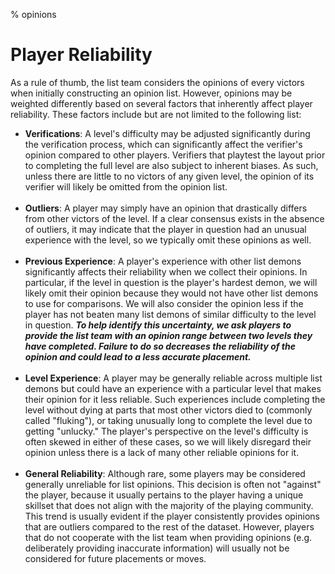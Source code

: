 % opinions

<div class='panel fade js-scroll-anim' data-anim='fade'>

# Player Reliability

As a rule of thumb, the list team considers the opinions of every victors when initially constructing an opinion list. However, opinions may be weighted differently based on several factors that inherently affect player reliability. These factors include but are not limited to the following list:

- __**Verifications**__: A level's difficulty may be adjusted significantly during the verification process, which can significantly affect the verifier's opinion compared to other players. Verifiers that playtest the layout prior to completing the full level are also subject to inherent biases. As such, unless there are little to no victors of any given level, the opinion of its verifier will likely be omitted from the opinion list.<br><br>
- __**Outliers**__: A player may simply have an opinion that drastically differs from other victors of the level. If a clear consensus exists in the absence of outliers, it may indicate that the player in question had an unusual experience with the level, so we typically omit these opinions as well.<br><br>
- __**Previous Experience**__: A player's experience with other list demons significantly affects their reliability when we collect their opinions. In particular, if the level in question is the player's hardest demon, we will likely omit their opinion because they would not have other list demons to use for comparisons. We will also consider the opinion less if the player has not beaten many list demons of similar difficulty to the level in question. ***To help identify this uncertainty, we ask players to provide the list team with an opinion range between two levels they have completed. Failure to do so decreases the reliability of the opinion and could lead to a less accurate placement.***<br><br>
- __**Level Experience**__: A player may be generally reliable across multiple list demons but could have an experience with a particular level that makes their opinion for it less reliable. Such experiences include completing the level without dying at parts that most other victors died to (commonly called "fluking"), or taking unusually long to complete the level due to getting "unlucky." The player's perspective on the level's difficulty is often skewed in either of these cases, so we will likely disregard their opinion unless there is a lack of many other reliable opinions for it. <br><br>
- __**General Reliability**__: Although rare, some players may be considered generally unreliable for list opinions. This decision is often not "against" the player, because it usually pertains to the player having a unique skillset that does not align with the majority of the playing community. This trend is usually evident if the player consistently provides opinions that are outliers compared to the rest of the dataset. However, players that do not cooperate with the list team when providing opinions (e.g. deliberately providing inaccurate information) will usually not be considered for future placements or moves.

</div>
